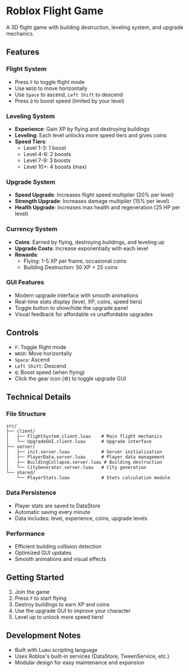 # Roblox Flight Game

A 3D flight game with building destruction, leveling system, and upgrade mechanics.

## Features

### Flight System
- Press `F` to toggle flight mode
- Use `WASD` to move horizontally
- Use `Space` to ascend, `Left Shift` to descend
- Press `Q` to boost speed (limited by your level)

### Leveling System
- **Experience**: Gain XP by flying and destroying buildings
- **Leveling**: Each level unlocks more speed tiers and gives coins
- **Speed Tiers**: 
  - Level 1-3: 1 boost
  - Level 4-6: 2 boosts  
  - Level 7-9: 3 boosts
  - Level 10+: 4 boosts (max)

### Upgrade System
- **Speed Upgrade**: Increases flight speed multiplier (20% per level)
- **Strength Upgrade**: Increases damage multiplier (15% per level)
- **Health Upgrade**: Increases max health and regeneration (25 HP per level)

### Currency System
- **Coins**: Earned by flying, destroying buildings, and leveling up
- **Upgrade Costs**: Increase exponentially with each level
- **Rewards**: 
  - Flying: 1-5 XP per frame, occasional coins
  - Building Destruction: 50 XP + 25 coins

### GUI Features
- Modern upgrade interface with smooth animations
- Real-time stats display (level, XP, coins, speed tiers)
- Toggle button to show/hide the upgrade panel
- Visual feedback for affordable vs unaffordable upgrades

## Controls
- `F`: Toggle flight mode
- `WASD`: Move horizontally
- `Space`: Ascend
- `Left Shift`: Descend  
- `Q`: Boost speed (when flying)
- Click the gear icon (⚙) to toggle upgrade GUI

## Technical Details

### File Structure
```
src/
├── client/
│   ├── FlightSystem.client.luau    # Main flight mechanics
│   └── UpgradeGUI.client.luau      # Upgrade interface
├── server/
│   ├── init.server.luau            # Server initialization
│   ├── PlayerData.server.luau      # Player data management
│   ├── BuildingCollapse.server.luau # Building destruction
│   └── CityGenerator.server.luau   # City generation
└── shared/
    └── PlayerStats.luau            # Stats calculation module
```

### Data Persistence
- Player stats are saved to DataStore
- Automatic saving every minute
- Data includes: level, experience, coins, upgrade levels

### Performance
- Efficient building collision detection
- Optimized GUI updates
- Smooth animations and visual effects

## Getting Started
1. Join the game
2. Press `F` to start flying
3. Destroy buildings to earn XP and coins
4. Use the upgrade GUI to improve your character
5. Level up to unlock more speed tiers!

## Development Notes
- Built with Luau scripting language
- Uses Roblox's built-in services (DataStore, TweenService, etc.)
- Modular design for easy maintenance and expansion